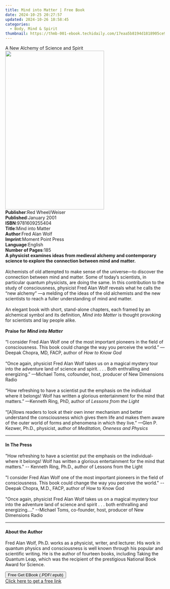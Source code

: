```yaml
---
title: Mind into Matter | Free Book
date: 2024-10-25 20:27:57
updated: 2024-10-26 10:58:45
categories:
  - Body, Mind & Spirit
thumbnail: https://thmb-001-ebook.techidaily.com/17eaa5b8194d1818905ce9a09b07890fc86bb0ba6fd6b02db04e3e6934502fa6.jpg
---
```

<main id="book-container">
  <div class="flex flex-col">
    <div class="book-brief flex-1 py-6 px-4 sm:p-6 md:py-10 md:px-8">
      <!-- brief-->
      <div class="book-brief-main">A New Alchemy of Science and Spirit</div>
    </div>
    <div
      class="book-meta-info flex-1 grid gap-4 col-start-1 col-end-3 row-start-1 sm:mb-6 sm:grid-cols-4 lg:gap-6 lg:col-start-2 lg:row-end-6 lg:row-span-6 lg:mb-0"
    >
      <div
        class="book-meta-info-left place-content-center mt-4 p-4 text-sm leading-6 col-start-2 col-span-2 dark:text-slate-400"
      >
        <img
          class="w-full h-500 object-cover rounded-lg sm:h-255 sm:col-span-2 lg:col-span-full"
          src="https://img-001-ebook.techidaily.com/9bfede2e9aae3c0c7fc01423fbe62a7de5b25d0da9f920c14aa7bbdd7dc32846.jpg"
          alt=""
          width="312"
          height="500"
        />
      </div>
      <div
        class="book-meta-info-right mt-2 col-start-1 row-start-2 col-span-3 self-center"
      >
        <!-- meta data  -->
        <div class="flex flex-col px-4 md:px-8">
          <div class="flex-1">
            <strong>Publisher</strong>:<span class="px-2"
              >Red Wheel/Weiser</span
            >
          </div>
          <div class="flex-1">
            <strong>Published</strong>:<span class="px-2">January 2001</span>
          </div>
          <div class="flex-1">
            <strong>ISBN</strong>:<span class="px-2">9781609255404</span>
          </div>
          <div class="flex-1">
            <strong>Title</strong>:<span class="px-2">Mind into Matter</span>
          </div>
          <div class="flex-1">
            <strong>Author</strong>:<span class="px-2">Fred Alan Wolf</span>
          </div>
          <div class="flex-1">
            <strong>Imprint</strong>:<span class="px-2"
              >Moment Point Press</span
            >
          </div>
          <div class="flex-1">
            <strong>Language</strong>:<span class="px-2">English</span>
          </div>
          <div class="flex-1">
            <strong>Number of Pages</strong>:<span class="px-2">185</span>
          </div>
        </div>
      </div>
    </div>
    <div class="book-description flex-1 py-6 px-4 sm:p-6 md:py-10 md:px-8">
      <div class="book-description-main">
        <div accordion-content="" id="description">
          <b
            >A physicist examines ideas from medieval alchemy and contemporary
            science to explore the connection between mind and matter.</b
          ><br /><br />Alchemists of old attempted to make sense of the
          universe—to discover the connection between mind and matter. Some of
          today’s scientists, in particular quantum physicists, are doing the
          same. In this contribution to the study of consciousness, physicist
          Fred Alan Wolf reveals what he calls the “new alchemy” —a melding of
          the ideas of the old alchemists and the new scientists to reach a
          fuller understanding of mind and matter.<br /><br />An elegant book
          with short, stand-alone chapters, each framed by an alchemical symbol
          and its definition,<i> Mind into Matter</i> is thought provoking for
          scientists and lay people alike.<br /><br /><b
            >Praise for <i>Mind into Matter</i></b
          ><br /><br />“I consider Fred Alan Wolf one of the most important
          pioneers in the field of consciousness. This book could change the way
          you perceive the world.” —Deepak Chopra, MD, FACP, author of
          <i>How to Know God</i><br /><br />“Once again, physicist Fred Alan
          Wolf takes us on a magical mystery tour into the adventure land of
          science and spirit.&nbsp;.&nbsp;.&nbsp;. Both enthralling and
          energizing.” —Michael Toms, cofounder, host, producer of New
          Dimensions Radio<br /><br />“How refreshing to have a scientist put
          the emphasis on the individual where it belongs! Wolf has written a
          glorious entertainment for the mind that matters.” —Kenneth Ring, PhD,
          author of <i>Lessons from the Light</i><br /><br />“[A]llows readers
          to look at their own inner mechanism and better understand the
          consciousness which gives them life and makes them aware of the outer
          world of forms and phenomena in which they live.” —Glen P. Kezwer,
          Ph.D., physicist, author of <i>Meditation, Oneness and Physics</i>
        </div>
        <div class="accordion-fader"></div>
      </div>
    </div>
    <div class="book-excerpts flex-1 py-6 px-4 sm:p-6 md:py-10 md:px-8">
      <!-- excerpts-->
      <div class="book-excerpts-main">
        <hr />
        <h4 class="placeholder placeholder-heading">
          <span>In The Press</span>
        </h4>
        <p>
          "How refreshing to have a scientist put the emphasis on the
          individual-where it belongs! Wolf has written a glorious entertainment
          for the mind that matters." -- Kenneth Ring, Ph.D., author of Lessons
          from the Light<br /><br />"I consider Fred Alan Wolf one of the most
          important pioneers in the field of consciousness. This book could
          change the way you perceive the world." --Deepak Chopra, M.D., FACP,
          author of How to Know God<br /><br />"Once again, physicist Fred Alan
          Wolf takes us on a magical mystery tour into the adventure land of
          science and spirit . . . both enthralling and energizing...."
          --Michael Toms, co-founder, host, producer of New Dimensions Radio
        </p>
      </div>
    </div>
    <div class="book-about-author flex-1 py-6 px-4 sm:p-6 md:py-10 md:px-8">
      <!-- about author-->
      <div class="book-main-author-main">
        <hr />
        <h4 class="placeholder placeholder-heading">
          <span>About the Author</span>
        </h4>
        <p>
          Fred Alan Wolf, Ph.D. works as a physicist, writer, and lecturer. His
          work in quantum physics and consciousness is well known through his
          popular and scientific writing. He is the author of fourteen books,
          including Taking the Quantum Leap, which was the recipient of the
          prestigious National Book Award for Science.
        </p>
      </div>
    </div>
    <div class="book-free-get flex-1 py-6 px-4 sm:p-6 md:py-10 md:px-8">
      <button
        id="btn-free-get"
        class="bg-blue-500 hover:bg-blue-700 text-white font-bold py-2 px-4 rounded"
      >
        Free Get EBook (.PDF/.epub)
      </button>
      <div id="countdown-display" class="px-2 text-lg mt-2"></div>
      <a
        id="free-link"
        class="hidden bg-blue-500 hover:bg-blue-700 text-white font-bold py-2 px-4 rounded"
        href="https://www.ebooks.com/en-us/book/210877209/mind-into-matter/fred-alan-wolf/"
        target="_blank"
        >Click here to get a free link</a
      >
    </div>
    <script>
      let countdownTime = 0;
      let countdownInterval = null;
      document
        .getElementById('btn-free-get')
        .addEventListener('click', startCountdown);
      function startCountdown() {
        countdownTime = new Date().getTime() + 60000 * 3;
        countdownInterval = setInterval(updateCountdown, 1000);
        document.getElementById('btn-free-get').disabled = true;
        document
          .getElementById('btn-free-get')
          .classList.add('bg-gray-500', 'cursor-not-allowed');
      }
      function updateCountdown() {
        let currentTime = new Date().getTime();
        let timeLeft = countdownTime - currentTime;
        let secondsLeft = Math.floor(timeLeft / 1000);
        document.getElementById('countdown-display').innerHTML =
          `Remaining time: ${secondsLeft} seconds.`;
        if (secondsLeft <= 0) {
          clearInterval(countdownInterval);
          document.getElementById('btn-free-get').classList.add('hidden');
          document.getElementById('free-link').classList.remove('hidden');
          document.getElementById('countdown-display').innerHTML = '';
        }
      }
    </script>
  </div>
</main>

